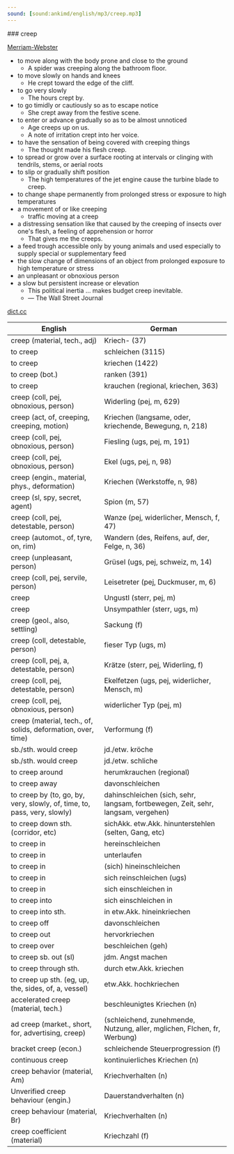 ```yaml
---
sound: [sound:ankimd/english/mp3/creep.mp3]
---
```


\### creep

[Merriam-Webster](https://www.merriam-webster.com/dictionary/creep)

- to move along with the body prone and close to the ground
    - A spider was creeping along the bathroom floor.
- to move slowly on hands and knees
    - He crept toward the edge of the cliff.
- to go very slowly
    - The hours crept by.
- to go timidly or cautiously so as to escape notice
    - She crept away from the festive scene.
- to enter or advance gradually so as to be almost unnoticed
    - Age creeps up on us.
    - A note of irritation crept into her voice.
- to have the sensation of being covered with creeping things
    - The thought made his flesh creep.
- to spread or grow over a surface rooting at intervals or clinging with tendrils, stems, or aerial roots
- to slip or gradually shift position
    - The high temperatures of the jet engine cause the turbine blade to creep.
- to change shape permanently from prolonged stress or exposure to high temperatures
- a movement of or like creeping
    - traffic moving at a creep
- a distressing sensation like that caused by the creeping of insects over one's flesh, a feeling of apprehension or horror
    - That gives me the creeps.
- a feed trough accessible only by young animals and used especially to supply special or supplementary feed
- the slow change of dimensions of an object from prolonged exposure to high temperature or stress
- an unpleasant or obnoxious person
- a slow but persistent increase or elevation
    - This political inertia … makes budget creep inevitable.
    - — The Wall Street Journal

[dict.cc](https://www.dict.cc/creep)

| English        | German       |
| -------------- | ------------ |
| creep (material, tech., adj) | Kriech- (37) |
| to creep | schleichen (3115) |
| to creep | kriechen (1422) |
| to creep (bot.) | ranken (391) |
| to creep | krauchen (regional, kriechen, 363) |
| creep (coll, pej, obnoxious, person) | Widerling (pej, m, 629) |
| creep (act, of, creeping, creeping, motion) | Kriechen (langsame, oder, kriechende, Bewegung, n, 218) |
| creep (coll, pej, obnoxious, person) | Fiesling (ugs, pej, m, 191) |
| creep (coll, pej, obnoxious, person) | Ekel (ugs, pej, n, 98) |
| creep (engin., material, phys., deformation) | Kriechen (Werkstoffe, n, 98) |
| creep (sl, spy, secret, agent) | Spion (m, 57) |
| creep (coll, pej, detestable, person) | Wanze (pej, widerlicher, Mensch, f, 47) |
| creep (automot., of, tyre, on, rim) | Wandern (des, Reifens, auf, der, Felge, n, 36) |
| creep (unpleasant, person) | Grüsel (ugs, pej, schweiz, m, 14) |
| creep (coll, pej, servile, person) | Leisetreter (pej, Duckmuser, m, 6) |
| creep | Ungustl (sterr, pej, m) |
| creep | Unsympathler (sterr, ugs, m) |
| creep (geol., also, settling) | Sackung (f) |
| creep (coll, detestable, person) | fieser Typ (ugs, m) |
| creep (coll, pej, a, detestable, person) | Krätze (sterr, pej, Widerling, f) |
| creep (coll, pej, detestable, person) | Ekelfetzen (ugs, pej, widerlicher, Mensch, m) |
| creep (coll, pej, obnoxious, person) | widerlicher Typ (pej, m) |
| creep (material, tech., of, solids, deformation, over, time) | Verformung (f) |
| sb./sth. would creep | jd./etw. kröche |
| sb./sth. would creep | jd./etw. schliche |
| to creep around | herumkrauchen (regional) |
| to creep away | davonschleichen |
| to creep by (to, go, by, very, slowly, of, time, to, pass, very, slowly) | dahinschleichen (sich, sehr, langsam, fortbewegen, Zeit, sehr, langsam, vergehen) |
| to creep down sth. (corridor, etc) | sichAkk. etw.Akk. hinunterstehlen (selten, Gang, etc) |
| to creep in | hereinschleichen |
| to creep in | unterlaufen |
| to creep in | (sich) hineinschleichen |
| to creep in | sich reinschleichen (ugs) |
| to creep in | sich einschleichen in |
| to creep into | sich einschleichen in |
| to creep into sth. | in etw.Akk. hineinkriechen |
| to creep off | davonschleichen |
| to creep out | hervorkriechen |
| to creep over | beschleichen (geh) |
| to creep sb. out (sl) | jdm. Angst machen |
| to creep through sth. | durch etw.Akk. kriechen |
| to creep up sth. (eg, up, the, sides, of, a, vessel) | etw.Akk. hochkriechen |
| accelerated creep (material, tech.) | beschleunigtes Kriechen (n) |
| ad creep (market., short, for, advertising, creep) |  (schleichend, zunehmende, Nutzung, aller, mglichen, Flchen, fr, Werbung) |
| bracket creep (econ.) | schleichende Steuerprogression (f) |
| continuous creep | kontinuierliches Kriechen (n) |
| creep behavior (material, Am) | Kriechverhalten (n) |
| Unverified creep behaviour (engin.) | Dauerstandverhalten (n) |
| creep behaviour (material, Br) | Kriechverhalten (n) |
| creep coefficient (material) | Kriechzahl (f) |
